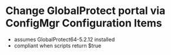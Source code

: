 # Change GlobalProtect portal via ConfigMgr Configuration Items

- assumes GlobalProtect64-5.2.12 installed
- compliant when scripts return $true
